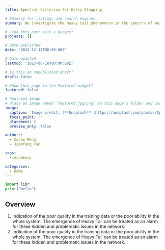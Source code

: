 ```yaml
---
title: Spectral Criterion for Early Stopping

# Summary for listings and search engines
summary: We investigate the heavy tail phenomenon in the spectra of weight matrices, and propose spectral criterion based on the heavy tail to guide the early stopping.

# Link this post with a project
projects: []

# Date published
date: '2022-12-13T00:00:00Z'

# Date updated
lastmod: '2023-06-10T00:00:00Z'

# Is this an unpublished draft?
draft: false

# Show this page in the Featured widget?
featured: false

# Featured image
# Place an image named `featured.jpg/png` in this page's folder and customize its options here.
image:
  caption: 'Image credit: [**Unsplash**](https://unsplash.com/photos/CpkOjOcXdUY)'
  focal_point: ''
  placement: 2
  preview_only: false

authors:
  - Xuran Meng
  - Jianfeng Yao

tags:
  - Academic

categories:
  - Demo
---
```


```python
import libr
print('hello')
```

## Overview

1. Indication of the poor quality in the training data or the poor ability in the whole system. The emergence of Heavy Tail can be treated as an alarm for these hidden and problematic issues in the network.
2. Indication of the poor quality in the training data or the poor ability in the whole system. The emergence of Heavy Tail can be treated as an alarm for these hidden and problematic issues in the network.


